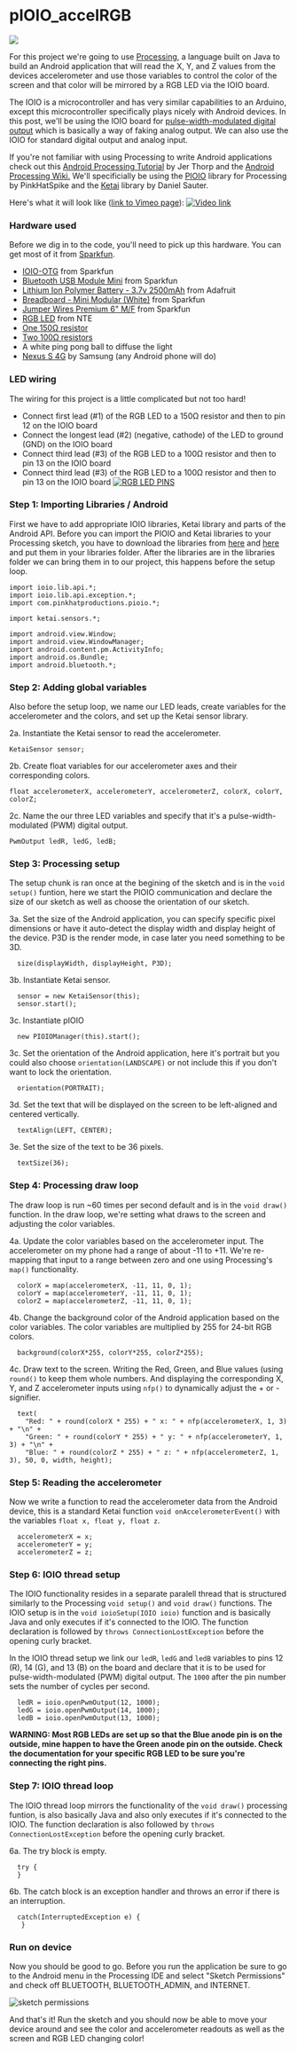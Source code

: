 pIOIO_accelRGB
==============

<img src="http://imgur.com/l81OXXe.jpg" />

For this project we're going to use <a href="http://processing.org/">Processing</a>, a language built on Java to build an Android application that will read the X, Y, and Z values from the devices accelerometer and use those variables to control the color of the screen and that color will be mirrored by a RGB LED via the IOIO board. 

The IOIO is a microcontroller and has very similar capabilities to an Arduino, except this microcontroller specifically plays nicely with Android devices. In this post, we'll be using the IOIO board for <a href="https://github.com/ytai/ioio/wiki/PWM-Output">pulse-width-modulated digital output</a> which is basically a way of faking analog output. We can also use the IOIO for standard digital output and analog input.

If you're not familiar with using Processing to write Android applications check out this <a href="http://processing.org/tutorials/android/">Android Processing Tutorial</a> by Jer Thorp and the <a href="http://wiki.processing.org/w/Android">Android Processing Wiki.</a> We'll specificially be using the <a href="https://github.com/PinkHatSpike/pioio">PIOIO</a> library for Processing by PinkHatSpike and the <a href="https://code.google.com/p/ketai/">Ketai</a> library by Daniel Sauter.

Here's what it will look like (<a href="https://vimeo.com/88686061">link to Vimeo page</a>):
<a href="https://vimeo.com/88686061"><img src="http://i.imgur.com/BMr66Ti.jpg" title="Video link" /></a>

### Hardware used
Before we dig in to the code, you'll need to pick up this hardware. You can get most of it from <a href="https://www.sparkfun.com/">Sparkfun</a>.
  * <a href="https://www.sparkfun.com/products/11343">IOIO-OTG</a> from Sparkfun
  * <a href="https://www.sparkfun.com/products/9434">Bluetooth USB Module Mini</a> from Sparkfun
  * <a href="http://www.adafruit.com/products/328">Lithium Ion Polymer Battery - 3.7v 2500mAh</a> from Adafruit
  * <a href="https://www.sparkfun.com/products/12043">Breadboard - Mini Modular (White)</a> from Sparkfun
  * <a href="https://www.sparkfun.com/products/9140">Jumper Wires Premium 6" M/F</a> from Sparkfun
  * <a href="http://www.nteinc.com/specs/30100to30199/pdf/nte30115.pdf">RGB LED</a> from NTE
  * <a href="http://www.makershed.com/Make_1_4_Watt_Resistor_Kit_365pc_p/mkee4.htm">One 150Ω resistor</a>
  * <a href="http://www.makershed.com/Make_1_4_Watt_Resistor_Kit_365pc_p/mkee4.htm">Two 100Ω resistors</a>
  * A white ping pong ball to diffuse the light
  * <a href="http://www.amazon.com/Samsung-Nexus-Android-Phone-Sprint/dp/B0050DDVUI">Nexus S 4G</a> by Samsung (any Android phone will do)

### LED wiring
The wiring for this project is a little complicated but not too hard!
  * Connect first lead (#1) of the RGB LED to a 150Ω resistor and then to pin 12 on the IOIO board
  * Connect the longest lead (#2) (negative, cathode) of the LED to ground (GND) on the IOIO board
  * Connect third lead (#3) of the RGB LED to a 100Ω resistor and then to pin 13 on the IOIO board
  * Connect third lead (#3) of the RGB LED to a 100Ω resistor and then to pin 13 on the IOIO board
<a href="http://imgur.com/qWdZKr2"><img src="http://i.imgur.com/qWdZKr2.jpg" title="RGB LED PINS" /></a>

### Step 1: Importing Libraries / Android
First we have to add appropriate IOIO libraries, Ketai library and parts of the Android API. Before you can import the PIOIO and Ketai libraries to your Processing sketch, you have to download the libraries from <a href="https://github.com/PinkHatSpike/pioio">here</a> and <a href="https://code.google.com/p/ketai/">here</a> and put them in your libraries folder. After the libraries are in the libraries folder we can bring them in to our project, this happens before the setup loop.
```
import ioio.lib.api.*;
import ioio.lib.api.exception.*;
import com.pinkhatproductions.pioio.*;

import ketai.sensors.*;

import android.view.Window;
import android.view.WindowManager;
import android.content.pm.ActivityInfo;
import android.os.Bundle;
import android.bluetooth.*;
```

### Step 2: Adding global variables
Also before the setup loop, we name our LED leads, create variables for the accelerometer and the colors, and set up the Ketai sensor library.

2a. Instantiate the Ketai sensor to read the accelerometer.
```
KetaiSensor sensor;
```
2b. Create float variables for our accelerometer axes and their corresponding colors.
```
float accelerometerX, accelerometerY, accelerometerZ, colorX, colorY, colorZ;
```
2c. Name the our three LED variables and specify that it's a pulse-width-modulated (PWM) digital output.
```
PwmOutput ledR, ledG, ledB; 
```

### Step 3: Processing setup
The setup chunk is ran once at the begining of the sketch and is in the `void setup()` funtion, here we start the PIOIO communication and declare the size of our sketch as well as choose the orientation of our sketch.

3a. Set the size of the Android application, you can specify specific pixel dimensions or have it auto-detect the display width and display height of the device. P3D is the render mode, in case later you need something to be 3D.
```
  size(displayWidth, displayHeight, P3D);
```
3b. Instantiate Ketai sensor.
```
  sensor = new KetaiSensor(this);
  sensor.start();
```
3c. Instantiate pIOIO
```
  new PIOIOManager(this).start();
```
3c. Set the orientation of the Android application, here it's portrait but you could also choose `orientation(LANDSCAPE)` or not include this if you don't want to lock the orientation.
```
  orientation(PORTRAIT);
```
3d. Set the text that will be displayed on the screen to be left-aligned and centered vertically.
```
  textAlign(LEFT, CENTER);
```
3e. Set the size of the text to be 36 pixels.
```
  textSize(36);
```

### Step 4: Processing draw loop
The draw loop is run ~60 times per second default and is in the `void draw()` function. In the draw loop, we're setting what draws to the screen and adjusting the color variables.

4a. Update the color variables based on the accelerometer input. The accelerometer on my phone had a range of about -11 to +11. We're re-mapping that input to a range between zero and one using Processing's `map()` functionality.
```
  colorX = map(accelerometerX, -11, 11, 0, 1);
  colorY = map(accelerometerY, -11, 11, 0, 1);
  colorZ = map(accelerometerZ, -11, 11, 0, 1);
```
4b. Change the background color of the Android application based on the color variables. The color variables are multiplied by 255 for 24-bit RGB colors.
```
  background(colorX*255, colorY*255, colorZ*255);
```
4c. Draw text to the screen. Writing the Red, Green, and Blue values (using `round()` to keep them whole numbers. And displaying the corresponding X, Y, and Z accelerometer inputs using `nfp()` to dynamically adjust the + or - signifier.
```
  text(
    "Red: " + round(colorX * 255) + " x: " + nfp(accelerometerX, 1, 3) + "\n" +
    "Green: " + round(colorY * 255) + " y: " + nfp(accelerometerY, 1, 3) + "\n" +
    "Blue: " + round(colorZ * 255) + " z: " + nfp(accelerometerZ, 1, 3), 50, 0, width, height);
```

### Step 5: Reading the accelerometer
Now we write a function to read the accelerometer data from the Android device, this is a standard Ketai function `void onAccelerometerEvent()` with the variables `float x, float y, float z`.

```
  accelerometerX = x;
  accelerometerY = y;
  accelerometerZ = z;
```

### Step 6: IOIO thread setup
The IOIO functionality resides in a separate paralell thread that is structured similarly to the Processing `void setup()` and `void draw()` functions. The IOIO setup is in the `void ioioSetup(IOIO ioio)` function and is basically Java and only executes if it's connected to the IOIO. The function declaration is followed by `throws ConnectionLostException` before the opening curly bracket.

In the IOIO thread setup we link our `ledR`, `ledG` and `ledB` variables to pins 12 (R), 14 (G), and 13 (B) on the board and declare that it is to be used for pulse-width-modulated (PWM) digital output. The `1000` after the pin number sets the number of cycles per second.

```
  ledR = ioio.openPwmOutput(12, 1000);
  ledG = ioio.openPwmOutput(14, 1000);
  ledB = ioio.openPwmOutput(13, 1000);
```
**WARNING: Most RGB LEDs are set up so that the Blue anode pin is on the outside, mine happen to have the Green anode pin on the outside. Check the documentation for your specific RGB LED to be sure you're connecting the right pins.**

### Step 7: IOIO thread loop
The IOIO thread loop mirrors the functionality of the `void draw()` processing funtion, is also basically Java and also only executes if it's connected to the IOIO. The function declaration is also followed by `throws ConnectionLostException` before the opening curly bracket.

6a. The try block is empty.
```
  try {
  }
```
6b. The catch block is an exception handler and throws an error if there is an interruption.
```
  catch(InterruptedException e) {
   }
```
### Run on device
Now you should be good to go. Before you run the application be sure to go to the Android menu in the Processing IDE and select "Sketch Permissions" and check off BLUETOOTH, BLUETOOTH_ADMIN, and INTERNET.

<img src="http://i.imgur.com/5WoRRN9.png" title="sketch permissions" />

And that's it! Run the sketch and you should now be able to move your device around and see the color and accelerometer readouts as well as the screen and RGB LED changing color! 
